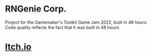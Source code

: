 # RNGenie Corp.
Project for the Gamemaker's Toolkit Game Jam 2022, built in 48 hours. Code quality reflects the fact that it was built in 48 hours.

# [Itch.io](https://mcwonkothesane.itch.io/rngenie-co)
